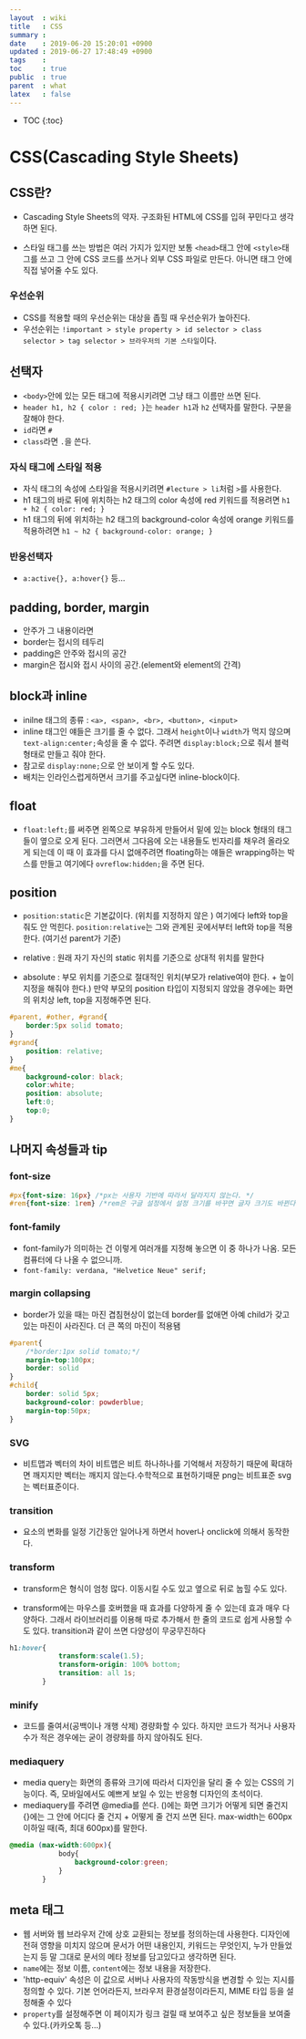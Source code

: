 ```yaml
---
layout  : wiki
title   : CSS
summary : 
date    : 2019-06-20 15:20:01 +0900
updated : 2019-06-27 17:48:49 +0900
tags    : 
toc     : true
public  : true
parent  : what
latex   : false
---
```

* TOC
{:toc}

# CSS(Cascading Style Sheets)

## CSS란?

* Cascading Style Sheets의 약자. 구조화된 HTML에 CSS를 입혀 꾸민다고 생각하면 된다.

* 스타일 태그를 쓰는 방법은 여러 가지가 있지만 보통 `<head>`태그 안에 `<style>`태그를 쓰고 그 안에 CSS 코드를 쓰거나 외부 CSS 파일로 만든다. 아니면 태그 안에 직접 넣어줄 수도 있다.

### 우선순위

* CSS를 적용할 때의 우선순위는 대상을 좁힐 때 우선순위가 높아진다.
* 우선순위는 `!important > style property > id selector > class selector > tag selector > 브라우저의 기본 스타일`이다.

## 선택자

* `<body>`안에 있는 모든 태그에 적용시키려면 그냥 태그 이름만 쓰면 된다. 
* `header h1, h2 { color : red; }`는 `header h1`과 `h2` 선택자를 말한다. 구분을 잘해야 한다.
* `id`라면 `#`
* `class`라면 `.`을 쓴다.  

### 자식 태그에 스타일 적용

* 자식 태그의 속성에 스타일을 적용시키려면 `#lecture > li`처럼 `>`를 사용한다.
* h1 태그의 바로 뒤에 위치하는 h2 태그의 color 속성에 red 키워드를 적용려면 `h1 + h2 { color: red; }`
* h1 태그의 뒤에 위치하는 h2 태그의 background-color 속성에 orange 키워드를 적용하려면 `h1 ~ h2 { background-color: orange; }`

### 반응선택자

* `a:active{}, a:hover{}` 등...

## padding, border, margin

* 안주가 그 내용이라면
* border는 접시의 테두리
* padding은 안주와 접시의 공간
* margin은 접시와 접시 사이의 공간.(element와 element의 간격)

## block과 inline

* inilne 태그의 종류 : `<a>, <span>, <br>, <button>, <input>`
* inline 태그인 얘들은 크기를 줄 수 없다. 그래서 `height`이나 `width`가 먹지 않으며 `text-align:center;`속성을 줄 수 없다. 주려면 `display:block;`으로 줘서 블럭 형태로 만들고 줘야 한다.
* 참고로 `display:none;`으로 안 보이게 할 수도 있다.
* 배치는 인라인스럽게하면서 크기를 주고싶다면 inline-block이다.

## float

* `float:left;`를 써주면 왼쪽으로 부유하게 만들어서 밑에 있는 block 형태의 태그들이 옆으로 오게 된다. 그러면서 그다음에 오는 내용들도 빈자리를 채우려 올라오게 되는데 이 때 이 효과를 다시 없애주려면 floating하는 얘들은 wrapping하는 박스를 만들고 여기에다 `ovreflow:hidden;`을 주면 된다. 

## position

* `position:static`은 기본값이다. (위치를 지정하지 않은 ) 여기에다 left와 top을 줘도 안 먹힌다. `position:relative`는 그와 관계된 곳에서부터 left와 top을 적용한다. (여기선 parent가 기준)

* relative : 원래 자기 자신의 static 위치를 기준으로 상대적 위치를 말한다

* absolute : 부모 위치를 기준으로 절대적인 위치(부모가 relative여야 한다.  + 높이 지정을 해줘야 한다.) 만약 부모의 position 타입이 지정되지 않았을 경우에는 화면의 위치상 left, top을 지정해주면 된다. 

```css
#parent, #other, #grand{
    border:5px solid tomato;
}
#grand{
    position: relative;
}
#me{
    background-color: black;
    color:white;
    position: absolute;
    left:0;
    top:0;
}
```

## 나머지 속성들과 tip

### font-size

```css
#px{font-size: 16px} /*px는 사용자 기반에 따라서 달라지지 않는다. */
#rem{font-size: 1rem} /*rem은 구글 설정에서 설정 크기를 바꾸면 글자 크기도 바뀐다. */
```

### font-family

* font-family가 의미하는 건 이렇게 여러개를 지정해 놓으면 이 중 하나가 나옴. 모든 컴퓨터에 다 나올 수 없으니까.
* `font-family: verdana, "Helvetice Neue" serif;`

### margin collapsing

* border가 있을 때는 마진 겹침현상이 없는데 border를 없애면 아예 child가 갖고있는 마진이 사라진다. 더 큰 쪽의 마진이 적용됌

```css
#parent{
    /*border:1px solid tomato;*/
    margin-top:100px;
    border: solid
}
#child{
    border: solid 5px;
    background-color: powderblue;
    margin-top:50px;
}
```

### SVG

* 비트맵과 벡터의 차이 비트맵은 비트 하나하나를 기억해서 저장하기 때문에 확대하면 깨지지만 벡터는 깨지지 않는다.수학적으로 표현하기때문 png는 비트표준 svg는 벡터표준이다.

### transition

* 요소의 변화를 일정 기간동안 일어나게 하면서 hover나 onclick에 의해서 동작한다.

### transform

* transform은 형식이 엄청 많다. 이동시킬 수도 있고 옆으로 뒤로 눕힐 수도 있다.

* transform에는 마우스를 호버했을 때 효과를 다양하게 줄 수 있는데 효과 매우 다양하다. 그래서 라이브러리를 이용해 따로 추가해서 한 줄의 코드로 쉽게 사용할 수도 있다. transition과 같이 쓰면 다양성이 무궁무진하다

```css
h1:hover{
            transform:scale(1.5);
            transform-origin: 100% bottom;
            transition: all 1s;
        }
```

### minify

* 코드를 줄여서(공백이나 개행 삭제) 경량화할 수 있다. 하지만 코드가 적거나 사용자 수가 적은 경우에는 굳이 경량화를 하지 않아줘도 된다. 

### mediaquery

* media query는 화면의 종류와 크기에 따라서 디자인을 달리 줄 수 있는 CSS의 기능이다. 즉, 모바일에서도 예쁘게 보일 수 있는 반응형 디자인의 초석이다.
* mediaquery를 주려면 @media를 쓴다. ()에는 화면 크기가 어떻게 되면 줄건지 {}에는 그 안에 어디다 줄 건지 + 어떻게 줄 건지 쓰면 된다. max-width는 600px이하일 때(즉, 최대 600px)를 말한다.

```css
@media (max-width:600px){
            body{
                background-color:green;
            }
        }
```

## meta 태그

* 웹 서버와 웹 브라우저 간에 상호 교환되는 정보를 정의하는데 사용한다. 디자인에 전혀 영향을 미치지 않으며 문서가 어떤 내용인지, 키워드는 무엇인지, 누가 만들었는지 등 말 그대로 문서의 메타 정보를 담고있다고 생각하면 된다.
* `name`에는 정보 이름, `content`에는 정보 내용을 저장한다.
* 'http-equiv' 속성은 이 값으로 서버나 사용자의 작동방식을 변경할 수 있는 지시를 정의할 수 있다. 기본 언어라든지, 브라우저 환경설정이라든지, MIME 타입 등을 설정해줄 수 있다
* `property`를 설정해주면 이 페이지가 링크 걸릴 때 보여주고 싶은 정보들을 보여줄 수 있다.(카카오톡 등...)


